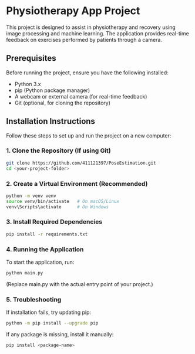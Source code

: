 # Physiotherapy App Project

This project is designed to assist in physiotherapy and recovery using image processing and machine learning. The application provides real-time feedback on exercises performed by patients through a camera.

## **Prerequisites**
Before running the project, ensure you have the following installed:

- Python 3.x  
- pip (Python package manager)  
- A webcam or external camera (for real-time feedback)  
- Git (optional, for cloning the repository)

## **Installation Instructions**
Follow these steps to set up and run the project on a new computer:

### **1. Clone the Repository** (If using Git)
```bash
git clone https://github.com/411121397/PoseEstimation.git
cd <your-project-folder>
```
### **2. Create a Virtual Environment** (Recommended)
```bash
python -m venv venv
source venv/bin/activate   # On macOS/Linux
venv\Scripts\activate      # On Windows
```
### **3. Install Required Dependencies**
```bash
pip install -r requirements.txt
```
### **4. Running the Application**
To start the application, run:
```bash
python main.py
```
(Replace main.py with the actual entry point of your project.)

### **5. Troubleshooting**
If installation fails, try updating pip:

```bash
python -m pip install --upgrade pip
```

If any package is missing, install it manually:
```bash
pip install <package-name>
```
